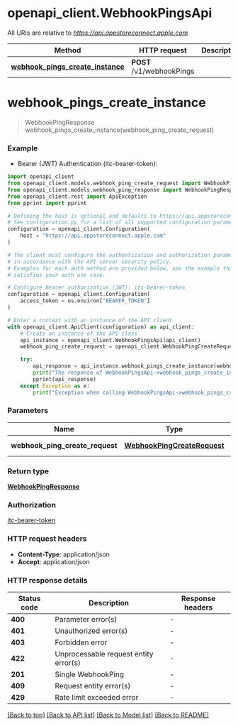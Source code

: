 # openapi_client.WebhookPingsApi

All URIs are relative to *https://api.appstoreconnect.apple.com*

Method | HTTP request | Description
------------- | ------------- | -------------
[**webhook_pings_create_instance**](WebhookPingsApi.md#webhook_pings_create_instance) | **POST** /v1/webhookPings | 


# **webhook_pings_create_instance**
> WebhookPingResponse webhook_pings_create_instance(webhook_ping_create_request)

### Example

* Bearer (JWT) Authentication (itc-bearer-token):

```python
import openapi_client
from openapi_client.models.webhook_ping_create_request import WebhookPingCreateRequest
from openapi_client.models.webhook_ping_response import WebhookPingResponse
from openapi_client.rest import ApiException
from pprint import pprint

# Defining the host is optional and defaults to https://api.appstoreconnect.apple.com
# See configuration.py for a list of all supported configuration parameters.
configuration = openapi_client.Configuration(
    host = "https://api.appstoreconnect.apple.com"
)

# The client must configure the authentication and authorization parameters
# in accordance with the API server security policy.
# Examples for each auth method are provided below, use the example that
# satisfies your auth use case.

# Configure Bearer authorization (JWT): itc-bearer-token
configuration = openapi_client.Configuration(
    access_token = os.environ["BEARER_TOKEN"]
)

# Enter a context with an instance of the API client
with openapi_client.ApiClient(configuration) as api_client:
    # Create an instance of the API class
    api_instance = openapi_client.WebhookPingsApi(api_client)
    webhook_ping_create_request = openapi_client.WebhookPingCreateRequest() # WebhookPingCreateRequest | WebhookPing representation

    try:
        api_response = api_instance.webhook_pings_create_instance(webhook_ping_create_request)
        print("The response of WebhookPingsApi->webhook_pings_create_instance:\n")
        pprint(api_response)
    except Exception as e:
        print("Exception when calling WebhookPingsApi->webhook_pings_create_instance: %s\n" % e)
```



### Parameters


Name | Type | Description  | Notes
------------- | ------------- | ------------- | -------------
 **webhook_ping_create_request** | [**WebhookPingCreateRequest**](WebhookPingCreateRequest.md)| WebhookPing representation | 

### Return type

[**WebhookPingResponse**](WebhookPingResponse.md)

### Authorization

[itc-bearer-token](../README.md#itc-bearer-token)

### HTTP request headers

 - **Content-Type**: application/json
 - **Accept**: application/json

### HTTP response details

| Status code | Description | Response headers |
|-------------|-------------|------------------|
**400** | Parameter error(s) |  -  |
**401** | Unauthorized error(s) |  -  |
**403** | Forbidden error |  -  |
**422** | Unprocessable request entity error(s) |  -  |
**201** | Single WebhookPing |  -  |
**409** | Request entity error(s) |  -  |
**429** | Rate limit exceeded error |  -  |

[[Back to top]](#) [[Back to API list]](../README.md#documentation-for-api-endpoints) [[Back to Model list]](../README.md#documentation-for-models) [[Back to README]](../README.md)

